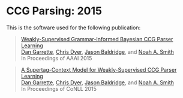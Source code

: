 [Dan Garrette]: http://cs.utexas.edu/~dhg
[Chris Dyer]: http://www.cs.cmu.edu/~cdyer/
[Jason Baldridge]: http://www.jasonbaldridge.com
[Noah A. Smith]: http://www.cs.cmu.edu/~nasmith/

# CCG Parsing: 2015

This is the software used for the following publication:

> [Weakly-Supervised Grammar-Informed Bayesian CCG Parser Learning](http://www.cs.utexas.edu/users/ml/papers/garrette.aaai15.pdf)    
> [Dan Garrette], [Chris Dyer], [Jason Baldridge], and [Noah A. Smith]  
> In Proceedings of AAAI 2015  

> [A Supertag-Context Model for Weakly-Supervised CCG Parser Learning](http://aclweb.org/anthology/K/K15/K15-1003.pdf)    
> [Dan Garrette], [Chris Dyer], [Jason Baldridge], and [Noah A. Smith]  
> In Proceedings of CoNLL 2015  
